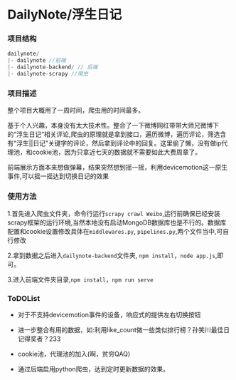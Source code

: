 # DailyNote/浮生日记

### 项目结构
```javascript
dailynote/
|- dailynote //前端
|- dailynote-backend/ // 后端
|- dailynote-scrapy //爬虫
```
### 项目描述
整个项目大概用了一周时间，爬虫用的时间最多。

基于个人兴趣，本身没有太大技术性。整合了一下微博网红带带大师兄微博下的“浮生日记”相关评论,爬虫的原理就是拿到接口，遍历微博，遍历评论，筛选含有“浮生||日记”关键字的评论，然后拿到评论中的回复。这里偷了懒，没有做ip代理池，和cookie池，因为只拿近七天的数据就不需要如此大费周章了。

前端展示方面本来想做弹幕，结果突然想到摇一摇，利用devicemotion这一原生事件,可以摇一摇达到切换日记的效果

### 使用方法
1.首先进入爬虫文件夹，命令行运行``scrapy crawl Weibo``,运行前确保已经安装scrapy框架的运行环境,当然本地没有启动MongoDB数据库也是不行的。数据库配置和cookie设置修改具体在``middlewares.py``, ``pipelines.py``,两个文件当中,可自行修改  

2.拿到数据之后进入``dailynote-backend``文件夹,
``npm install``，``node app.js``,即可。  

3.进入前端文件夹目录,``npm install``，``npm run serve``



### ToDOList
- 对于不支持devicemotion事件的设备，响应式的提供左右切换按钮

- 进一步整合有用的数据，如:利用like_count做一些类似排行榜？孙笑川最佳日记得奖者？233

- cookie池，代理池的加入(啊，贫穷QAQ)

- 通过后端启用python爬虫，达到定时更新数据的效果。